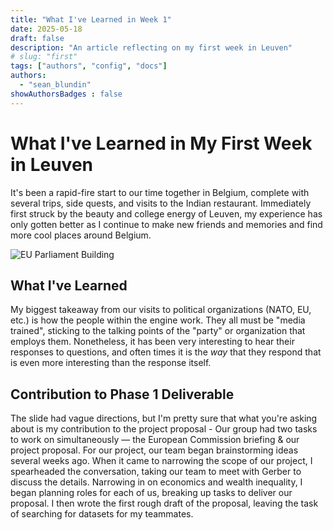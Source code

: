 ```yaml
---
title: "What I've Learned in Week 1"
date: 2025-05-18
draft: false
description: "An article reflecting on my first week in Leuven"
# slug: "first"
tags: ["authors", "config", "docs"]
authors:
  - "sean_blundin"
showAuthorsBadges : false
---
```


# What I've Learned in My First Week in Leuven

It's been a rapid-fire start to our time together in Belgium, complete with several trips, side quests, and visits to the Indian restaurant. Immediately first struck by the beauty and college energy of Leuven, my experience has only gotten better as I continue to make new friends and memories and find more cool places around Belgium.

![EU Parliament Building](/parliament_eu.jpeg)

## What I've Learned

My biggest takeaway from our visits to political organizations (NATO, EU, etc.) is how the people within the engine work. They all must be "media trained", sticking to the talking points of the "party" or organization that employs them. Nonetheless, it has been very interesting to hear their responses to questions, and often times it is the *way* that they respond that is even more interesting than the response itself.

## Contribution to Phase 1 Deliverable

The slide had vague directions, but I'm pretty sure that what you're asking about is my contribution to the project proposal - Our group had two tasks to work on simultaneously — the European Commission briefing & our project proposal. For our project, our team began brainstorming ideas several weeks ago. When it came to narrowing the scope of our project, I spearheaded the conversation, taking our team to meet with Gerber to discuss the details. Narrowing in on economics and wealth inequality, I began planning roles for each of us, breaking up tasks to deliver our proposal. I then wrote the first rough draft of the proposal, leaving the task of searching for datasets for my teammates.